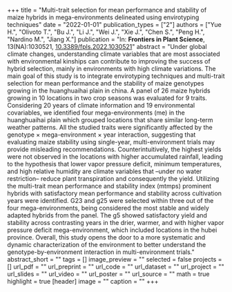 +++
title = "Multi-trait selection for mean performance and stability of maize hybrids in mega-environments delineated using envirotyping techniques"
date = "2022-01-01"
publication_types = ["2"]
authors = ["Yue H.", "Olivoto T.", "Bu J.", "Li J.", "Wei J.", "Xie J.", "Chen S.", "Peng H.", "Nardino M.", "Jiang X."]
publication = "In: **Frontiers in Plant Science**, 13(NA):1030521, [10.3389/fpls.2022.1030521](10.3389/fpls.2022.1030521)"
abstract = "Under global climate changes, understanding climate variables that are most associated with environmental kinships can contribute to improving the success of hybrid selection, mainly in environments with high climate variations. The main goal of this study is to integrate envirotyping techniques and multi-trait selection for mean performance and the stability of maize genotypes growing in the huanghuaihai plain in china. A panel of 26 maize hybrids growing in 10 locations in two crop seasons was evaluated for 9 traits. Considering 20 years of climate information and 19 environmental covariables, we identified four mega-environments (me) in the huanghuaihai plain which grouped locations that share similar long-term weather patterns. All the studied traits were significantly affected by the genotype × mega-environment × year interaction, suggesting that evaluating maize stability using single-year, multi-environment trials may provide misleading recommendations. Counterintuitively, the highest yields were not observed in the locations with higher accumulated rainfall, leading to the hypothesis that lower vapor pressure deficit, minimum temperatures, and high relative humidity are climate variables that –under no water restriction– reduce plant transpiration and consequently the yield. Utilizing the multi-trait mean performance and stability index (mtmps) prominent hybrids with satisfactory mean performance and stability across cultivation years were identified. G23 and g25 were selected within three out of the four mega-environments, being considered the most stable and widely adapted hybrids from the panel. The g5 showed satisfactory yield and stability across contrasting years in the drier, warmer, and with higher vapor pressure deficit mega-environment, which included locations in the hubei province. Overall, this study opens the door to a more systematic and dynamic characterization of the environment to better understand the genotype-by-environment interaction in multi-environment trials."
abstract_short = ""
tags = []
image_preview = ""
selected = false
projects = []
url_pdf = ""
url_preprint = ""
url_code = ""
url_dataset = ""
url_project = ""
url_slides = ""
url_video = ""
url_poster = ""
url_source = ""
math = true
highlight = true
[header]
image = ""
caption = ""
+++
